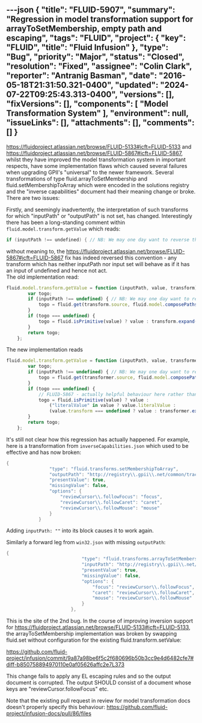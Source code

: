 ---json
{
  "title": "FLUID-5907",
  "summary": "Regression in model transformation support for arrayToSetMembership, empty path and escaping",
  "tags": "FLUID",
  "project": {
    "key": "FLUID",
    "title": "Fluid Infusion"
  },
  "type": "Bug",
  "priority": "Major",
  "status": "Closed",
  "resolution": "Fixed",
  "assignee": "Colin Clark",
  "reporter": "Antranig Basman",
  "date": "2016-05-18T21:31:50.321-0400",
  "updated": "2024-07-22T09:25:43.313-0400",
  "versions": [],
  "fixVersions": [],
  "components": [
    "Model Transformation System"
  ],
  "environment": null,
  "issueLinks": [],
  "attachments": [],
  "comments": []
}
---
<https://fluidproject.atlassian.net/browse/FLUID-5133#icft=FLUID-5133> and <https://fluidproject.atlassian.net/browse/FLUID-5867#icft=FLUID-5867>, whilst they have improved the model transformation system in important respects, have some implementation flaws which caused several failures when upgrading GPII's "universal" to the newer framework. Several transformations of type fluid.arrayToSetMembership and fluid.setMembershipToArray which were encoded in the solutions registry and the "inverse capabilities" document had their meaning change or broke. There are two issues:

Firstly, and seemingly inadvertently, the interpretation of such transforms for which "inputPath" or "outputPath" is not set, has changed. Interestingly there has been a long-standing comment within `fluid.model.transform.getValue` which reads:

```java
if (inputPath !== undefined) { // NB: We may one day want to reverse the crazy jQuery-like convention that "no path means root path"
```

without meaning to, the <https://fluidproject.atlassian.net/browse/FLUID-5867#icft=FLUID-5867> fix has indeed reversed this convention - any transform which has neither inputPath nor input set will behave as if it has an input of undefined and hence not act.\
The old implementation read:

```javascript
fluid.model.transform.getValue = function (inputPath, value, transform) {
        var togo;
        if (inputPath !== undefined) { // NB: We may one day want to reverse the crazy jQuery-like convention that "no path means root path"
            togo = fluid.get(transform.source, fluid.model.composePaths(transform.inputPrefix, inputPath), transform.resolverGetConfig);
        }
        if (togo === undefined) {
            togo = fluid.isPrimitive(value) ? value : transform.expand(value);
        }
        return togo;
    };
```

The new implementation reads

```javascript
fluid.model.transform.getValue = function (inputPath, value, transformer) {
        var togo;
        if (inputPath !== undefined) { // NB: We may one day want to reverse the crazy jQuery-like convention that "no path means root path"
            togo = fluid.get(transformer.source, fluid.model.composePaths(transformer.inputPrefix, inputPath), transformer.resolverGetConfig);
        }
        if (togo === undefined) {
            // FLUID-5867 - actually helpful behaviour here rather than the insane original default of expecting a short-form value document
            togo = fluid.isPrimitive(value) ? value :
                ("literalValue" in value ? value.literalValue :
                (value.transform === undefined ? value : transformer.expand(value)));
        }
        return togo;
    };
```

It's still not clear how this regression has actually happened. For example, here is a transformation from `inverseCapabilities.json` which used to be effective and has now broken:

```java
{
                "type": "fluid.transforms.setMembershipToArray",
                "outputPath": "http://registry\\.gpii\\.net/common/trackingTTS",
                "presentValue": true,
                "missingValue": false,
                "options": {
                    "reviewCursor\\.followFocus": "focus",
                    "reviewCursor\\.followCaret": "caret",
                    "reviewCursor\\.followMouse": "mouse"
                }
            }
```

Adding `inputPath: ""` into its block causes it to work again.

Similarly a forward leg from `win32.json` with missing `outputPath`:

```java
{
                            "type": "fluid.transforms.arrayToSetMembership",
                            "inputPath": "http://registry\\.gpii\\.net/common/trackingTTS",
                            "presentValue": true,
                            "missingValue": false,
                            "options": {
                                "focus": "reviewCursor\\.followFocus",
                                "caret": "reviewCursor\\.followCaret",
                                "mouse": "reviewCursor\\.followMouse"
                            }
                        },
```

This is the site of the 2nd bug. In the course of improving inversion support for <https://fluidproject.atlassian.net/browse/FLUID-5133#icft=FLUID-5133>, the arrayToSetMembership implementation was broken by swapping fluid.set without configuration for the existing fluid.transform.setValue:

<https://github.com/fluid-project/infusion/commit/9a87a98be6f5c2f680696b50b3cc9e4d6482cfe7#diff-b850758894970110e0af05626affc2e7L373>

This change fails to apply any EL escaping rules and so the output document is corrupted. The output SHOULD consist of a document whose keys are "reviewCursor.followFocus" etc.

Note that the existing pull request in review for model transformation docs doesn't properly specify this behaviour: <https://github.com/fluid-project/infusion-docs/pull/86/files>

        